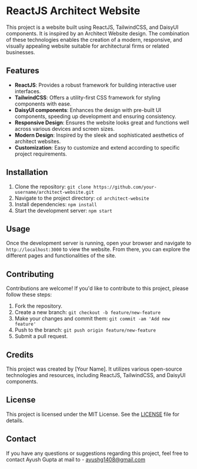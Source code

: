 # ReactJS Architect Website

This project is a website built using ReactJS, TailwindCSS, and DaisyUI components. It is inspired by an Architect Website design. The combination of these technologies enables the creation of a modern, responsive, and visually appealing website suitable for architectural firms or related businesses.

## Features

- **ReactJS**: Provides a robust framework for building interactive user interfaces.
- **TailwindCSS**: Offers a utility-first CSS framework for styling components with ease.
- **DaisyUI components**: Enhances the design with pre-built UI components, speeding up development and ensuring consistency.
- **Responsive Design**: Ensures the website looks great and functions well across various devices and screen sizes.
- **Modern Design**: Inspired by the sleek and sophisticated aesthetics of architect websites.
- **Customization**: Easy to customize and extend according to specific project requirements.

## Installation

1. Clone the repository: `git clone https://github.com/your-username/architect-website.git`
2. Navigate to the project directory: `cd architect-website`
3. Install dependencies: `npm install`
4. Start the development server: `npm start`

## Usage

Once the development server is running, open your browser and navigate to `http://localhost:3000` to view the website. From there, you can explore the different pages and functionalities of the site.

## Contributing

Contributions are welcome! If you'd like to contribute to this project, please follow these steps:

1. Fork the repository.
2. Create a new branch: `git checkout -b feature/new-feature`
3. Make your changes and commit them: `git commit -am 'Add new feature'`
4. Push to the branch: `git push origin feature/new-feature`
5. Submit a pull request.

## Credits

This project was created by [Your Name]. It utilizes various open-source technologies and resources, including ReactJS, TailwindCSS, and DaisyUI components.

## License

This project is licensed under the MIT License. See the [LICENSE](LICENSE) file for details.

## Contact

If you have any questions or suggestions regarding this project, feel free to contact Ayush Gupta at mail to - ayushg1408@gmail.com
